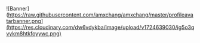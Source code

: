![Banner](https://raw.githubusercontent.com/amxchang/amxchang/master/profileavatarbanner.png](https://res.cloudinary.com/dw6vdykba/image/upload/v1724639030/ig5o3qvykm8htkfoyywc.png)
